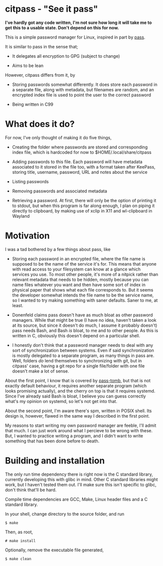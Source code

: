 # citpass - "See it pass"

**I've hardly got any code written, I'm not sure how long it will take me to get this to a usable state. Don't depend on this for now.**

This is a simple password manager for Linux, inspired in part by [pass](https://www.passwordstore.org/).

It is similar to pass in the sense that;

- It delegates all encryption to GPG (subject to change)

- Aims to be lean

However, citpass differs from it, by

- Storing passwords somewhat differently. It does store each password in a separate file, along with
metadata, but filenames are random, and an encrypted index file is used to point the user to the correct
password

- Being written in C99

# What does it do?

For now, I've only thought of making it do five things,

- Creating the folder where passwords are stored and corresponding index file, which is hardcoded for now to $HOME/.local/share/citpass

- Adding passwords to this file. Each password will have metadata associated to it stored in the file too,
with a format taken after KeePass, storing title, username, password, URL and notes about the service

- Listing passwords

- Removing passwords and associated metadata

- Retrieving a password. At first, there will only be the option of printing it to stdout,
but when this program is far along enough, I plan on piping it directly to clipboard, by making use of
xclip in X11 and wl-clipboard in Wayland

# Motivation

I was a tad bothered by a few things about pass, like

- Storing each password in an encrypted file, where the file name is supposed to be the name
of the service it's for. This means that anyone with read access to your filesystem can know at a
glance which services you use. To most other people, it's more of a nitpick rather than relevant metadata
that needs to be hidden, mostly because you can name files whatever you want and then have some sort
of index in physical paper that shows what each file corresponds to. But it seems the developer
somewhat intends the file name to be the service name, so I wanted to try making something with
saner defaults. Saner to me, at least.

- Donenfeld claims pass doesn't have as much bloat as other password managers. While that might be true
(I have no idea, haven't taken a look at its source, but since it doesn't do much, I assume it probably doesn't)
pass needs Bash, and Bash *is* bloat, to me and to other people. As this is written in C, obviously this doesn't
depend on a particular shell.

- I honestly don't think that a password manager needs to deal with any sort of synchronization between systems.
Even if said synchronization is mostly delegated to a separate program, as many things in pass are.
Well, folders *do* lend themselves to synchronizing with git, but in citpass' case, having a git
repo for a single file/folder with one file doesn't make a lot of sense.

About the first point, I know that is covered by [pass-tomb](https://github.com/roddhjav/pass-tomb), but
that is not exactly default behaviour, it requires another separate program (which looks promising actually),
and the cherry on top is that it requires systemd. Since I've already said Bash is bloat, I believe you
can guess correctly what's my opinion on systemd, so let's not get into that.

About the second point, I'm aware there's spm, written in POSIX shell. Its design is, however, flawed in the same
way I described in the first point.

My reasons to start writing my own password manager are feeble, I'll admit that much. I can just work
around what I percieve to be wrong with these. But, I wanted to practice writing a program,
and I didn't want to write something that has been done before to death.

# Building and installation

The only run time dependency there is right now is the C standard library, currently developing this with glibc
in mind. Other C standard libraries might work, but I haven't tested them out. I'll make sure this isn't specific
to glibc, don't think that'll be hard.

Compile time dependencies are GCC, Make, Linux header files and a C standard library.

In your shell, change directory to the source folder, and run

```
$ make
```

Then, as root,

```
# make install
```

Optionally, remove the executable file generated,

```
$ make clean
```
